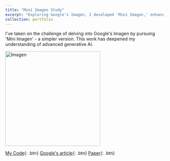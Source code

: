 ```yaml
---
title: "Mini Imagen Study"
excerpt: "Exploring Google's Imagen, I developed 'Mini Imagen,' enhancing my expertise in advanced generative AI.<br/><img src="https://imagen.research.google/main_gallery_images/a-photo-of-a-raccoon-wearing-an-astronaut-helmet.jpg" width="100" height="90">"
collection: portfolio
---
```

I've taken on the challenge of delving into Google's Imagen by pursuing 'Mini Imagen' - a simpler version. This work has deepened my understanding of advanced generative AI.

<img src="https://imagen.research.google/main_gallery_images/sprouts-in-the-shape-of-text-imagen.jpg" alt="Imagen" width="300" height="300">

[My Code](https://github.com/ferdmartin/MinImagenStudy/tree/main){: .btn}
[Google's article](https://imagen.research.google/){: .btn}
[Paper](https://arxiv.org/abs/2205.11487){: .btn}